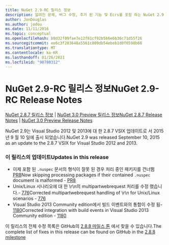 ```yaml
---
title: NuGet 2.9-RC 릴리스 정보
description: 알려진 문제, 버그 수정, 추가 된 기능 및 Ecrs를 포함 하는 NuGet 2.9 RC에 대 한 릴리스 정보입니다.
author: JonDouglas
ms.author: jodou
ms.date: 11/11/2016
ms.topic: conceptual
ms.openlocfilehash: b9d32f09fae7e12f81cf92b5b6e6b36c71d55f26
ms.sourcegitcommit: ee6c3f203648a5561c809db54ebeb1d0f0598b68
ms.translationtype: MT
ms.contentlocale: ko-KR
ms.lasthandoff: 01/26/2021
ms.locfileid: "98780312"
---
```

# <a name="nuget-29-rc-release-notes"></a><span data-ttu-id="10138-103">NuGet 2.9-RC 릴리스 정보</span><span class="sxs-lookup"><span data-stu-id="10138-103">NuGet 2.9-RC Release Notes</span></span>

<span data-ttu-id="10138-104">[NuGet 2.8.7 릴리스 정보](../release-notes/nuget-2.8.7.md)  |  [NuGet 3.0 Preview 릴리스 정보](../release-notes/nuget-3.0-preview.md)</span><span class="sxs-lookup"><span data-stu-id="10138-104">[NuGet 2.8.7 Release Notes](../release-notes/nuget-2.8.7.md) | [NuGet 3.0 Preview Release Notes](../release-notes/nuget-3.0-preview.md)</span></span>

<span data-ttu-id="10138-105">NuGet 2.9는 Visual Studio 2012 및 2013에 대 한 2.8.7 VSIX 업데이트로 서 2015 년 9 월 10 일에 출시 되었습니다.</span><span class="sxs-lookup"><span data-stu-id="10138-105">NuGet 2.9 was released September 10, 2015 as an update to the 2.8.7 VSIX for Visual Studio 2012 and 2013.</span></span>

### <a name="updates-in-this-release"></a><span data-ttu-id="10138-106">이 릴리스의 업데이트</span><span class="sxs-lookup"><span data-stu-id="10138-106">Updates in this release</span></span>

* <span data-ttu-id="10138-107">이제 포함 된 `.nuspec` 문서의 형식이 잘못 된 경우 처리 중인 패키지를 건너뜀 [PR8](https://github.com/NuGet/NuGet2/pull/8)</span><span class="sxs-lookup"><span data-stu-id="10138-107">Now skipping processing packages if their contained `.nuspec` document is malformed - [PR8](https://github.com/NuGet/NuGet2/pull/8)</span></span>
* <span data-ttu-id="10138-108">Unix/Linux 시나리오에 대 한 \r\n의 multipartwebrequest 처리를 수정 했습니다.- [776](https://github.com/NuGet/Home/issues/776)</span><span class="sxs-lookup"><span data-stu-id="10138-108">Corrected multipartwebrequest handling of \r\n for Unix/Linux scenarios - [776](https://github.com/NuGet/Home/issues/776)</span></span>
* <span data-ttu-id="10138-109">Visual Studio 2013 Community edition에서 빌드 이벤트와의 통합이 수정 됨- [1180](https://github.com/NuGet/Home/issues/1180)</span><span class="sxs-lookup"><span data-stu-id="10138-109">Corrected integration with build events in Visual Studio 2013 Community edition - [1180](https://github.com/NuGet/Home/issues/1180)</span></span>


<span data-ttu-id="10138-110">이 릴리스의 전체 수정 목록은 GitHub의 [2.8.8 마일스 톤](https://github.com/NuGet/Home/issues?q=milestone%3A2.8.8+is%3Aclosed) 에서 찾을 수 있습니다.</span><span class="sxs-lookup"><span data-stu-id="10138-110">The complete list of fixes in this release can be found on GitHub in the [2.8.8 milestone](https://github.com/NuGet/Home/issues?q=milestone%3A2.8.8+is%3Aclosed)</span></span>
